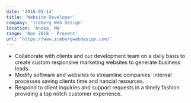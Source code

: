 ```yaml
---
date: '2018-05-14'
title: 'Website Developer'
company: 'Iceberg Web Design'
location: 'Anoka, MN'
range: 'Nov 2018 - Present'
url: 'https://www.icebergwebdesign.com/'
---
```


- Collaborate with clients and our development team on a daily basis to create custom responsive marketing websites to generate business leads.
- Modify software and websites to streamline companies' internal processes saving clients time and nancial resources.
- Respond to client inquiries and support requests in a timely fashion providing a top notch customer experience.

